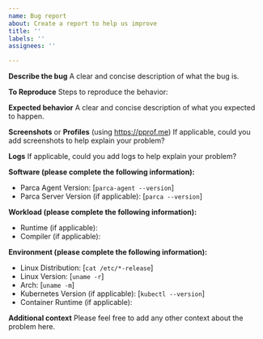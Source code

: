 ```yaml
---
name: Bug report
about: Create a report to help us improve
title: ''
labels: ''
assignees: ''

---
```


**Describe the bug**
A clear and concise description of what the bug is.

**To Reproduce**
Steps to reproduce the behavior:

**Expected behavior**
A clear and concise description of what you expected to happen.

**Screenshots** or **Profiles** (using https://pprof.me)
If applicable, could you add screenshots to help explain your problem?

**Logs**
If applicable, could you add logs to help explain your problem?

**Software (please complete the following information):**
 - Parca Agent Version: [`parca-agent --version`]
 - Parca Server Version (if applicable): [`parca --version`]

**Workload (please complete the following information):**
- Runtime (if applicable):
- Compiler (if applicable):

**Environment (please complete the following information):**
- Linux Distribution: [`cat /etc/*-release`]
- Linux Version: [`uname -r`]
- Arch: [`uname -m`]
- Kubernetes Version (if applicable): [`kubectl --version`]
- Container Runtime (if applicable):

**Additional context**
Please feel free to add any other context about the problem here.
